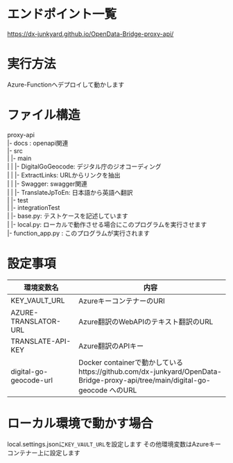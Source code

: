 # エンドポイント一覧
https://dx-junkyard.github.io/OpenData-Bridge-proxy-api/

# 実行方法
Azure-Functionへデプロイして動かします

# ファイル構造
proxy-api  
|- docs : openapi関連  
|- src  
|  |- main  
|  |  |- DigitalGoGeocode: デジタル庁のジオコーディング  
|  |  |- ExtractLinks: URLからリンクを抽出  
|  |  |- Swagger: swagger関連  
|  |  |- TranslateJpToEn: 日本語から英語へ翻訳  
|  |- test  
|  |- integrationTest  
|     |- base.py: テストケースを記述しています  
|     |- local.py: ローカルで動作させる場合にこのプログラムを実行させます  
|- function_app.py : このプログラムが実行されます  

# 設定事項
| 環境変数名 | 内容 |
| -- | -- |
| KEY_VAULT_URL | AzureキーコンテナーのURI |
| AZURE-TRANSLATOR-URL | Azure翻訳のWebAPIのテキスト翻訳のURL |
| TRANSLATE-API-KEY | Azure翻訳のAPIキー |
| digital-go-geocode-url | Docker containerで動かしているhttps://github.com/dx-junkyard/OpenData-Bridge-proxy-api/tree/main/digital-go-geocode へのURL |

# ローカル環境で動かす場合
local.settings.jsonに`KEY_VAULT_URL`を設定します
その他環境変数はAzureキーコンテナー上に設定します
